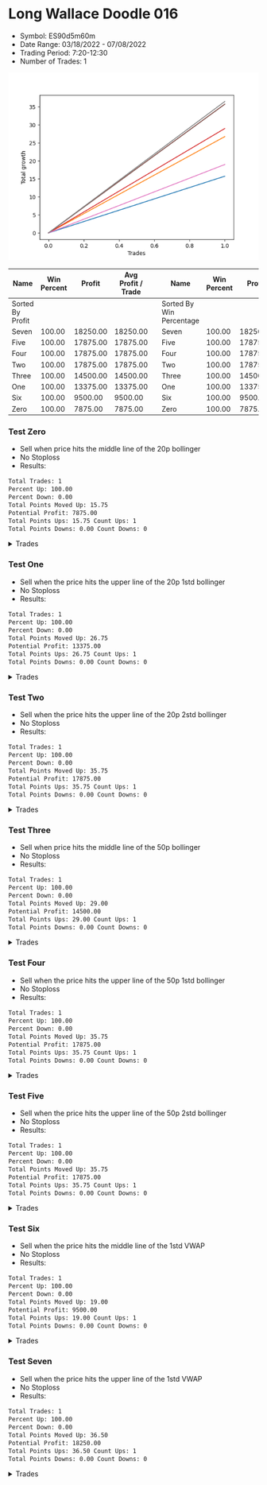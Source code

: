 # Long Wallace Doodle 016 
- Symbol: ES90d5m60m
- Date Range: 03/18/2022 - 07/08/2022
- Trading Period: 7:20-12:30
- Number of Trades: 1

![Plot](LongWallaceDoodle016ES90d5m60m.png)

| Name | Win Percent | Profit | Avg Profit / Trade |     | Name | Win Percent | Profit | Avg Profit / Trade |
| ---- | ----------- | ------ | ------------------ | --- | ---- | ----------- | ------ | ------------------ |
| Sorted By <br> Profit | | | | | Sorted By <br> Win Percentage ||||
| Seven | 100.00 | 18250.00 | 18250.00 |     | Seven | 100.00 | 18250.00 | 18250.00 |
| Five | 100.00 | 17875.00 | 17875.00 |     | Five | 100.00 | 17875.00 | 17875.00 |
| Four | 100.00 | 17875.00 | 17875.00 |     | Four | 100.00 | 17875.00 | 17875.00 |
| Two | 100.00 | 17875.00 | 17875.00 |     | Two | 100.00 | 17875.00 | 17875.00 |
| Three | 100.00 | 14500.00 | 14500.00 |     | Three | 100.00 | 14500.00 | 14500.00 |
| One | 100.00 | 13375.00 | 13375.00 |     | One | 100.00 | 13375.00 | 13375.00 |
| Six | 100.00 | 9500.00 | 9500.00 |     | Six | 100.00 | 9500.00 | 9500.00 |
| Zero | 100.00 | 7875.00 | 7875.00 |     | Zero | 100.00 | 7875.00 | 7875.00 |

### Test Zero
* Sell when price hits the middle line of the 20p bollinger
* No Stoploss
* Results:
```
Total Trades: 1
Percent Up: 100.00
Percent Down: 0.00
Total Points Moved Up: 15.75
Potential Profit: 7875.00
Total Points Ups: 15.75 Count Ups: 1
Total Points Downs: 0.00 Count Downs: 0
```

<details><summary>Trades</summary>

<code>In: 2022-05-13 11:15:00		Out: 2022-05-13 11:51:35		Total Position Time: 36:35		Total Move Up: 15.75		Total to Date: 15.75</code> <br />


</details>

### Test One
* Sell when the price hits the upper line of the 20p 1std bollinger
* No Stoploss
* Results:
```
Total Trades: 1
Percent Up: 100.00
Percent Down: 0.00
Total Points Moved Up: 26.75
Potential Profit: 13375.00
Total Points Ups: 26.75 Count Ups: 1
Total Points Downs: 0.00 Count Downs: 0
```

<details><summary>Trades</summary>

<code>In: 2022-05-13 11:15:00		Out: 2022-05-13 12:00:35		Total Position Time: 45:35		Total Move Up: 26.75		Total to Date: 26.75</code> <br />


</details>

### Test Two
* Sell when the price hits the upper line of the 20p 2std bollinger
* No Stoploss
* Results:
```
Total Trades: 1
Percent Up: 100.00
Percent Down: 0.00
Total Points Moved Up: 35.75
Potential Profit: 17875.00
Total Points Ups: 35.75 Count Ups: 1
Total Points Downs: 0.00 Count Downs: 0
```

<details><summary>Trades</summary>

<code>In: 2022-05-13 11:15:00		Out: 2022-05-13 12:15:55		Total Position Time: 60:55		Total Move Up: 35.75		Total to Date: 35.75</code> <br />


</details>

### Test Three
* Sell when price hits the middle line of the 50p bollinger
* No Stoploss
* Results:
```
Total Trades: 1
Percent Up: 100.00
Percent Down: 0.00
Total Points Moved Up: 29.00
Potential Profit: 14500.00
Total Points Ups: 29.00 Count Ups: 1
Total Points Downs: 0.00 Count Downs: 0
```

<details><summary>Trades</summary>

<code>In: 2022-05-13 11:15:00		Out: 2022-05-13 12:01:10		Total Position Time: 46:10		Total Move Up: 29.00		Total to Date: 29.00</code> <br />


</details>

### Test Four
* Sell when the price hits the upper line of the 50p 1std bollinger
* No Stoploss
* Results:
```
Total Trades: 1
Percent Up: 100.00
Percent Down: 0.00
Total Points Moved Up: 35.75
Potential Profit: 17875.00
Total Points Ups: 35.75 Count Ups: 1
Total Points Downs: 0.00 Count Downs: 0
```

<details><summary>Trades</summary>

<code>In: 2022-05-13 11:15:00		Out: 2022-05-13 12:15:55		Total Position Time: 60:55		Total Move Up: 35.75		Total to Date: 35.75</code> <br />


</details>

### Test Five
* Sell when the price hits the upper line of the 50p 2std bollinger
* No Stoploss
* Results:
```
Total Trades: 1
Percent Up: 100.00
Percent Down: 0.00
Total Points Moved Up: 35.75
Potential Profit: 17875.00
Total Points Ups: 35.75 Count Ups: 1
Total Points Downs: 0.00 Count Downs: 0
```

<details><summary>Trades</summary>

<code>In: 2022-05-13 11:15:00		Out: 2022-05-13 12:15:55		Total Position Time: 60:55		Total Move Up: 35.75		Total to Date: 35.75</code> <br />


</details>

### Test Six
* Sell when the price hits the middle line of the 1std VWAP
* No Stoploss
* Results:
```
Total Trades: 1
Percent Up: 100.00
Percent Down: 0.00
Total Points Moved Up: 19.00
Potential Profit: 9500.00
Total Points Ups: 19.00 Count Ups: 1
Total Points Downs: 0.00 Count Downs: 0
```

<details><summary>Trades</summary>

<code>In: 2022-05-13 11:15:00		Out: 2022-05-13 11:52:25		Total Position Time: 37:25		Total Move Up: 19.00		Total to Date: 19.00</code> <br />


</details>

### Test Seven
* Sell when the price hits the upper line of the 1std VWAP
* No Stoploss
* Results:
```
Total Trades: 1
Percent Up: 100.00
Percent Down: 0.00
Total Points Moved Up: 36.50
Potential Profit: 18250.00
Total Points Ups: 36.50 Count Ups: 1
Total Points Downs: 0.00 Count Downs: 0
```

<details><summary>Trades</summary>

<code>In: 2022-05-13 11:15:00		Out: 2022-05-13 12:14:40		Total Position Time: 59:40		Total Move Up: 36.50		Total to Date: 36.50</code> <br />


</details>